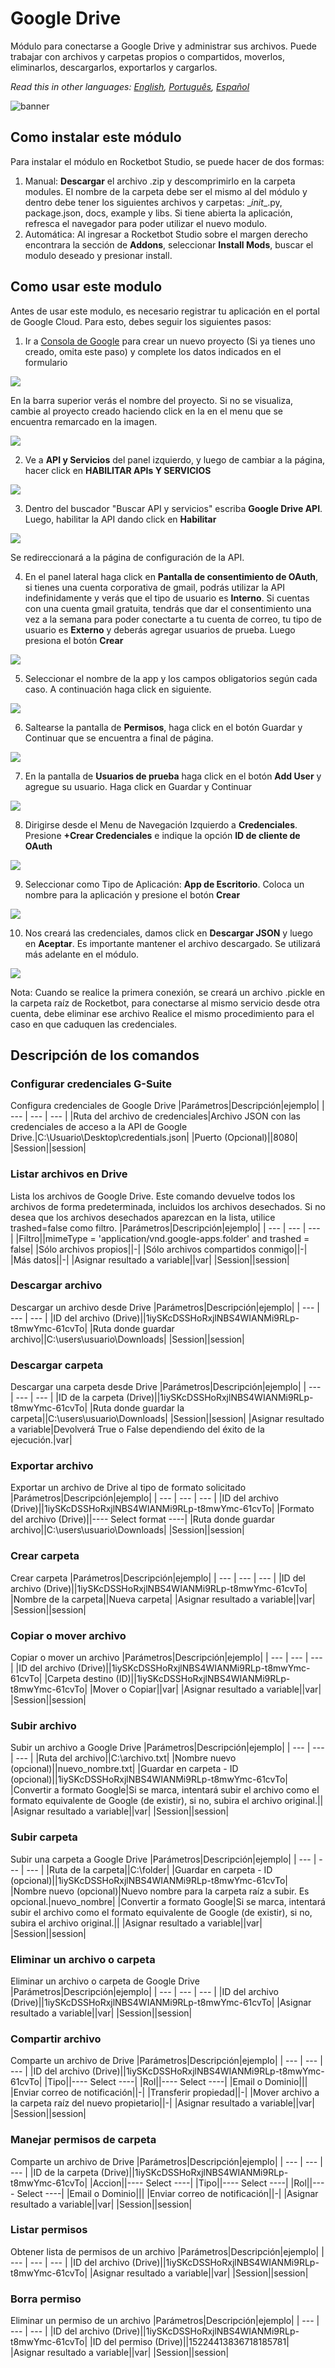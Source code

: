



# Google Drive
  
Módulo para conectarse a Google Drive y administrar sus archivos. Puede trabajar con archivos y carpetas propios o compartidos, moverlos, eliminarlos, descargarlos, exportarlos y cargarlos.  

*Read this in other languages: [English](Manual_gdrive.md), [Português](Manual_gdrive.pr.md), [Español](Manual_gdrive.es.md)*
  
![banner](imgs/Banner_gdrive.png)
## Como instalar este módulo
  
Para instalar el módulo en Rocketbot Studio, se puede hacer de dos formas:
1. Manual: __Descargar__ el archivo .zip y descomprimirlo en la carpeta modules. El nombre de la carpeta debe ser el mismo al del módulo y dentro debe tener los siguientes archivos y carpetas: \__init__.py, package.json, docs, example y libs. Si tiene abierta la aplicación, refresca el navegador para poder utilizar el nuevo modulo.
2. Automática: Al ingresar a Rocketbot Studio sobre el margen derecho encontrara la sección de **Addons**, seleccionar **Install Mods**, buscar el modulo deseado y presionar install.  



## Como usar este modulo

Antes de usar este modulo, es necesario registrar tu aplicación en el portal de Google Cloud. Para esto, debes seguir los siguientes pasos:

1. Ir a [Consola de Google](https://console.cloud.google.com/projectcreate?previousPage=%2Fhome%2Fdashboard) para crear un nuevo proyecto (Si ya tienes uno creado, omita este paso) y complete los datos indicados en el formulario

![](imgs/proyectonuevo.png)

En la barra superior verás el nombre del proyecto. Si no se visualiza, cambie al proyecto creado haciendo click en la en el menu que se encuentra remarcado en la imagen.

![](imgs/seleccionarproyecto.png)

2. Ve a **API y Servicios** del panel izquierdo, y luego de cambiar a la página, hacer click en **HABILITAR APIs Y SERVICIOS**

![](imgs/habilitarapiyservicios.png)

3. Dentro del buscador "Buscar API y servicios" escriba **Google Drive API**. Luego, habilitar la API dando click en **Habilitar**

![](imgs/gdriveApi.png)

Se redireccionará a la página de 
configuración de la API.

4. En el panel lateral haga click en **Pantalla de consentimiento de OAuth**, si tienes una cuenta corporativa de gmail, podrás utilizar la API indefinidamente y verás que el tipo de usuario es **Interno**. Si cuentas con una cuenta gmail gratuita, tendrás que dar el consentimiento una vez a la semana para poder conectarte a tu cuenta de correo, tu tipo de usuario es **Externo** y deberás agregar usuarios de prueba. Luego presiona el botón **Crear**

![](imgs/pantallaDeCons.png)

5. Seleccionar el nombre de la app y los campos obligatorios según cada caso. A continuación haga click en siguiente.

![](imgs/infoApp.png)


6. Saltearse la pantalla de **Permisos**, haga click en el botón Guardar y Continuar que se encuentra a final de página.

![](imgs/permisos.png)

7. En la pantalla de **Usuarios de prueba** haga click en el botón **Add User** y agregue su usuario. Haga click en Guardar y Continuar

![](imgs/usuarioprueba.png)

8. Dirigirse desde el Menu de 
Navegación Izquierdo a **Credenciales**. Presione **+Crear Credenciales** e indique la opción **ID de cliente de OAuth**

![](imgs/crearcredencialesok.png)

9. Seleccionar como Tipo de Aplicación: **App de Escritorio**. Coloca un nombre para la aplicación y presione el botón **Crear**

![](imgs/appEscritorio.png)

10. Nos creará las credenciales, damos click en **Descargar JSON** y luego en **Aceptar**. Es importante mantener el archivo descargado. Se utilizará más adelante en el módulo.

![](imgs/credencialesDescarga.png)


Nota: Cuando se realice la primera conexión, se creará un archivo .pickle en la carpeta raíz de Rocketbot, para conectarse al mismo servicio desde otra cuenta, debe eliminar
ese archivo Realice el mismo procedimiento para el caso en que caduquen las credenciales.


## Descripción de los comandos

### Configurar credenciales G-Suite
  
Configura credenciales de Google Drive
|Parámetros|Descripción|ejemplo|
| --- | --- | --- |
|Ruta del archivo de credenciales|Archivo JSON con las credenciales de acceso a la API de Google Drive.|C:\Usuario\Desktop\credentials.json|
|Puerto (Opcional)||8080|
|Session||session|

### Listar archivos en Drive
  
Lista los archivos de Google Drive. Este comando devuelve todos los archivos de forma predeterminada, incluidos los archivos desechados. Si no desea que los archivos desechados aparezcan en la lista, utilice trashed=false como filtro.
|Parámetros|Descripción|ejemplo|
| --- | --- | --- |
|Filtro||mimeType = 'application/vnd.google-apps.folder' and trashed = false|
|Sólo archivos propios||-|
|Sólo archivos compartidos conmigo||-|
|Más datos||-|
|Asignar resultado a variable||var|
|Session||session|

### Descargar archivo
  
Descargar un archivo desde Drive
|Parámetros|Descripción|ejemplo|
| --- | --- | --- |
|ID del archivo (Drive)||1iySKcDSSHoRxjlNBS4WIANMi9RLp-t8mwYmc-61cvTo|
|Ruta donde guardar archivo||C:\users\usuario\Downloads|
|Session||session|

### Descargar carpeta
  
Descargar una carpeta desde Drive
|Parámetros|Descripción|ejemplo|
| --- | --- | --- |
|ID de la carpeta (Drive)||1iySKcDSSHoRxjlNBS4WIANMi9RLp-t8mwYmc-61cvTo|
|Ruta donde guardar la carpeta||C:\users\usuario\Downloads|
|Session||session|
|Asignar resultado a variable|Devolverá True o False dependiendo del éxito de la ejecución.|var|

### Exportar archivo
  
Exportar un archivo de Drive al tipo de formato solicitado
|Parámetros|Descripción|ejemplo|
| --- | --- | --- |
|ID del archivo (Drive)||1iySKcDSSHoRxjlNBS4WIANMi9RLp-t8mwYmc-61cvTo|
|Formato del archivo (Drive)||---- Select format ----|
|Ruta donde guardar archivo||C:\users\usuario\Downloads|
|Session||session|

### Crear carpeta
  
Crear carpeta
|Parámetros|Descripción|ejemplo|
| --- | --- | --- |
|ID del archivo (Drive)||1iySKcDSSHoRxjlNBS4WIANMi9RLp-t8mwYmc-61cvTo|
|Nombre de la carpeta||Nueva carpeta|
|Asignar resultado a variable||var|
|Session||session|

### Copiar o mover archivo
  
Copiar o mover un archivo
|Parámetros|Descripción|ejemplo|
| --- | --- | --- |
|ID del archivo (Drive)||1iySKcDSSHoRxjlNBS4WIANMi9RLp-t8mwYmc-61cvTo|
|Carpeta destino (ID)||1iySKcDSSHoRxjlNBS4WIANMi9RLp-t8mwYmc-61cvTo|
|Mover o Copiar||var|
|Asignar resultado a variable||var|
|Session||session|

### Subir archivo
  
Subir un archivo a Google Drive
|Parámetros|Descripción|ejemplo|
| --- | --- | --- |
|Ruta del archivo||C:\archivo.txt|
|Nombre nuevo (opcional)||nuevo_nombre.txt|
|Guardar en carpeta - ID (opcional)||1iySKcDSSHoRxjlNBS4WIANMi9RLp-t8mwYmc-61cvTo|
|Convertir a formato Google|Si se marca, intentará subir el archivo como el formato equivalente de Google (de existir), si no, subira el archivo original.||
|Asignar resultado a variable||var|
|Session||session|

### Subir carpeta
  
Subir una carpeta a Google Drive
|Parámetros|Descripción|ejemplo|
| --- | --- | --- |
|Ruta de la carpeta||C:\folder|
|Guardar en carpeta - ID (opcional)||1iySKcDSSHoRxjlNBS4WIANMi9RLp-t8mwYmc-61cvTo|
|Nombre nuevo (opcional)|Nuevo nombre para la carpeta raíz a subir. Es opcional.|nuevo_nombre|
|Convertir a formato Google|Si se marca, intentará subir el archivo como el formato equivalente de Google (de existir), si no, subira el archivo original.||
|Asignar resultado a variable||var|
|Session||session|

### Eliminar un archivo o carpeta
  
Eliminar un archivo o carpeta de Google Drive
|Parámetros|Descripción|ejemplo|
| --- | --- | --- |
|ID del archivo (Drive)||1iySKcDSSHoRxjlNBS4WIANMi9RLp-t8mwYmc-61cvTo|
|Asignar resultado a variable||var|
|Session||session|

### Compartir archivo
  
Comparte un archivo de Drive
|Parámetros|Descripción|ejemplo|
| --- | --- | --- |
|ID del archivo (Drive)||1iySKcDSSHoRxjlNBS4WIANMi9RLp-t8mwYmc-61cvTo|
|Tipo||---- Select ----|
|Rol||---- Select ----|
|Email o Dominio|||
|Enviar correo de notificación||-|
|Transferir propiedad||-|
|Mover archivo a la carpeta raíz del nuevo propietario||-|
|Asignar resultado a variable||var|
|Session||session|

### Manejar permisos de carpeta
  
Comparte un archivo de Drive
|Parámetros|Descripción|ejemplo|
| --- | --- | --- |
|ID de la carpeta (Drive)||1iySKcDSSHoRxjlNBS4WIANMi9RLp-t8mwYmc-61cvTo|
|Accion||---- Select ----|
|Tipo||---- Select ----|
|Rol||---- Select ----|
|Email o Dominio|||
|Enviar correo de notificación||-|
|Asignar resultado a variable||var|
|Session||session|

### Listar permisos
  
Obtener lista de permisos de un archivo
|Parámetros|Descripción|ejemplo|
| --- | --- | --- |
|ID del archivo (Drive)||1iySKcDSSHoRxjlNBS4WIANMi9RLp-t8mwYmc-61cvTo|
|Asignar resultado a variable||var|
|Session||session|

### Borra permiso
  
Eliminar un permiso de un archivo
|Parámetros|Descripción|ejemplo|
| --- | --- | --- |
|ID del archivo (Drive)||1iySKcDSSHoRxjlNBS4WIANMi9RLp-t8mwYmc-61cvTo|
|ID del permiso (Drive)||15224413836718185781|
|Asignar resultado a variable||var|
|Session||session|
